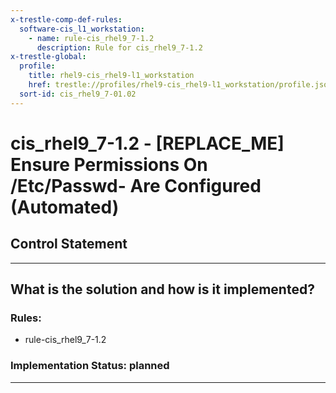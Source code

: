 ```yaml
---
x-trestle-comp-def-rules:
  software-cis_l1_workstation:
    - name: rule-cis_rhel9_7-1.2
      description: Rule for cis_rhel9_7-1.2
x-trestle-global:
  profile:
    title: rhel9-cis_rhel9-l1_workstation
    href: trestle://profiles/rhel9-cis_rhel9-l1_workstation/profile.json
  sort-id: cis_rhel9_7-01.02
---
```


# cis_rhel9_7-1.2 - \[REPLACE_ME\] Ensure Permissions On /Etc/Passwd- Are Configured (Automated)

## Control Statement

______________________________________________________________________

## What is the solution and how is it implemented?

<!-- For implementation status enter one of: implemented, partial, planned, alternative, not-applicable -->

<!-- Note that the list of rules under ### Rules: is read-only and changes will not be captured after assembly to JSON -->

<!-- Add control implementation description here for control: cis_rhel9_7-1.2 -->

### Rules:

  - rule-cis_rhel9_7-1.2

### Implementation Status: planned

______________________________________________________________________
